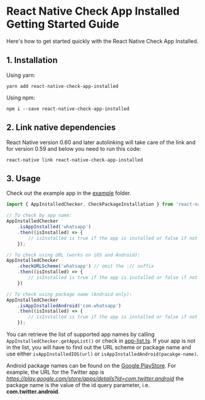 # React Native Check App Installed Getting Started Guide

Here's how to get started quickly with the React Native Check App Installed.

## 1. Installation
Using yarn:
```
yarn add react-native-check-app-installed
```

Using npm:

```
npm i --save react-native-check-app-installed
```

## 2. Link native dependencies
 React Native version 0.60 and later autolinking will take care of the link
 and for version 0.59 and below you need to run this code:
```
react-native link react-native-check-app-installed
```

## 3. Usage
Check out the example app in the [example](https://github.com/anggaip/react-native-check-app-installed/tree/master/example) folder.

```javascript
import { AppInstalledChecker, CheckPackageInstallation } from 'react-native-check-app-install';

// To check by app name:
AppInstalledChecker
    .isAppInstalled('whatsapp')
    .then((isInstalled) => {
        // isInstalled is true if the app is installed or false if not
    });

// To check using URL (works on iOS and Android):
AppInstalledChecker
    .checkURLScheme('whatsapp') // omit the :// suffix
    .then((isInstalled) => {
        // isInstalled is true if the app is installed or false if not
    })

// To check using package name (Android only):
AppInstalledChecker
    .isAppInstalledAndroid('com.whatsapp') 
    .then((isInstalled) => {
        // isInstalled is true if the app is installed or false if not
    });
```
You can retrieve the list of supported app names by calling `AppInstalledChecker.getAppList()` or check in [app-list.ts](https://github.com/redpandatronicsuk/react-native-check-app-install/blob/master/app-list.ts). If your app is not in the list, you will have to find out the URL scheme or package name and use either `isAppInstalledIOS(url)` or `isAppInstalledAndroid(pacakge-name)`.

Android package names can be found on the [Google PlayStore](https://play.google.com/store/search). For example, the URL for the Twitter app is *https://play.google.com/store/apps/details?id=com.twitter.android* the package name is the value of the id query parameter, i.e. **com.twitter.android**.
